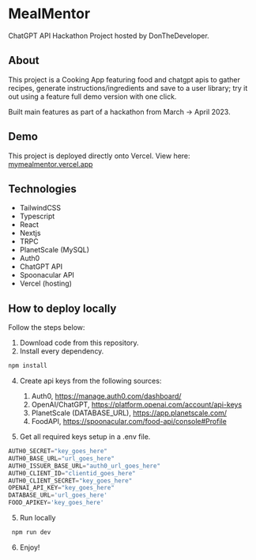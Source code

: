 # MealMentor
ChatGPT API Hackathon Project hosted by DonTheDeveloper.

## About
This project is a Cooking App featuring food and chatgpt apis to gather recipes, generate instructions/ingredients and save to a user library; try it out using a feature full demo version with one click. 

Built main features as part of a hackathon from March -> April 2023.

## Demo
This project is deployed directly onto Vercel. 
View here: [mymealmentor.vercel.app](https://mymealmentor.vercel.app/)

## Technologies
- TailwindCSS
- Typescript
- React
- Nextjs
- TRPC
- PlanetScale (MySQL)
- Auth0
- ChatGPT API
- Spoonacular API
- Vercel (hosting)

## How to deploy locally
Follow the steps below:
1. Download code from this repository.
2. Install every dependency.
```typescript
npm install
```
4. Create api keys from the following sources:
    1. Auth0, https://manage.auth0.com/dashboard/
    2. OpenAI/ChatGPT, https://platform.openai.com/account/api-keys
    3. PlanetScale (DATABASE_URL), https://app.planetscale.com/
    4. FoodAPI, https://spoonacular.com/food-api/console#Profile

4. Get all required keys setup in a .env file.
```typescript
AUTH0_SECRET="key_goes_here"
AUTH0_BASE_URL="url_goes_here"
AUTH0_ISSUER_BASE_URL="auth0_url_goes_here"
AUTH0_CLIENT_ID="clientid_goes_here"
AUTH0_CLIENT_SECRET="key_goes_here"
OPENAI_API_KEY="key_goes_here"
DATABASE_URL='url_goes_here'
FOOD_APIKEY='key_goes_here'
```

5. Run locally
```typescript
 npm run dev
```

6. Enjoy!
